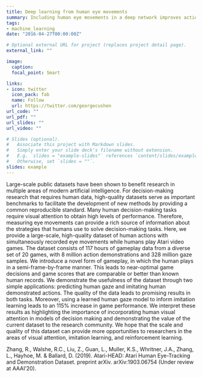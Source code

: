 ```yaml
---
title: Deep learning from human eye movements
summary: Including human eye movements in a deep network improves action prediction in ATARI games.
tags:
- machine_learning 
date: "2016-04-27T00:00:00Z"

# Optional external URL for project (replaces project detail page).
external_link: ""

image:
  caption:
  focal_point: Smart

links:
- icon: twitter
  icon_pack: fab
  name: Follow
  url: https://twitter.com/georgecushen
url_code: ""
url_pdf: ""
url_slides: ""
url_video: ""

# Slides (optional).
#   Associate this project with Markdown slides.
#   Simply enter your slide deck's filename without extension.
#   E.g. `slides = "example-slides"` references `content/slides/example-slides.md`.
#   Otherwise, set `slides = ""`.
slides: example
---
```


Large-scale public datasets have been shown to benefit research in multiple areas of modern artificial intelligence. For decision-making research that requires human data, high-quality datasets serve as important benchmarks to facilitate the development of new methods by providing a common reproducible standard. Many human decision-making tasks require visual attention to obtain high levels of performance. Therefore, measuring eye movements can provide a rich source of information about the strategies that humans use to solve decision-making tasks. Here, we provide a large-scale, high-quality dataset of human actions with simultaneously recorded eye movements while humans play Atari video games. The dataset consists of 117 hours of gameplay data from a diverse set of 20 games, with 8 million action demonstrations and 328 million gaze samples. We introduce a novel form of gameplay, in which the human plays in a semi-frame-by-frame manner. This leads to near-optimal game decisions and game scores that are comparable or better than known human records. We demonstrate the usefulness of the dataset through two simple applications: predicting human gaze and imitating human demonstrated actions. The quality of the data leads to promising results in both tasks. Moreover, using a learned human gaze model to inform imitation learning leads to an 115% increase in game performance. We interpret these results as highlighting the importance of incorporating human visual attention in models of decision making and demonstrating the value of the current dataset to the research community. We hope that the scale and quality of this dataset can provide more opportunities to researchers in the areas of visual attention, imitation learning, and reinforcement learning. 


Zhang, R., Walshe, R.C., Liu, Z., Guan, L., Muller, K.S., Whritner, J.A., Zhang, L., Hayhoe, M. & Ballard, D. (2019). Atari-HEAD: Atari Human Eye-Tracking and Demonstration Dataset. preprint arXiv. arXiv:1903.06754 (Under review at AAAI’20).
